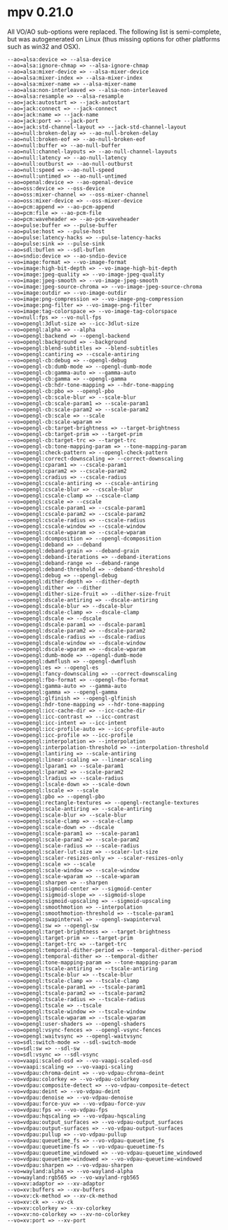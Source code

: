 # mpv 0.21.0

All VO/AO sub-options were replaced. The following list is semi-complete, but was autogenerated on Linux (thus missing options for other platforms such as win32 and OSX).

    --ao=alsa:device => --alsa-device
    --ao=alsa:ignore-chmap => --alsa-ignore-chmap
    --ao=alsa:mixer-device => --alsa-mixer-device
    --ao=alsa:mixer-index => --alsa-mixer-index
    --ao=alsa:mixer-name => --alsa-mixer-name
    --ao=alsa:non-interleaved => --alsa-non-interleaved
    --ao=alsa:resample => --alsa-resample
    --ao=jack:autostart => --jack-autostart
    --ao=jack:connect => --jack-connect
    --ao=jack:name => --jack-name
    --ao=jack:port => --jack-port
    --ao=jack:std-channel-layout => --jack-std-channel-layout
    --ao=null:broken-delay => --ao-null-broken-delay
    --ao=null:broken-eof => --ao-null-broken-eof
    --ao=null:buffer => --ao-null-buffer
    --ao=null:channel-layouts => --ao-null-channel-layouts
    --ao=null:latency => --ao-null-latency
    --ao=null:outburst => --ao-null-outburst
    --ao=null:speed => --ao-null-speed
    --ao=null:untimed => --ao-null-untimed
    --ao=openal:device => --ao-openal-device
    --ao=oss:device => --oss-device
    --ao=oss:mixer-channel => --oss-mixer-channel
    --ao=oss:mixer-device => --oss-mixer-device
    --ao=pcm:append => --ao-pcm-append
    --ao=pcm:file => --ao-pcm-file
    --ao=pcm:waveheader => --ao-pcm-waveheader
    --ao=pulse:buffer => --pulse-buffer
    --ao=pulse:host => --pulse-host
    --ao=pulse:latency-hacks => --pulse-latency-hacks
    --ao=pulse:sink => --pulse-sink
    --ao=sdl:buflen => --sdl-buflen
    --ao=sndio:device => --ao-sndio-device
    --vo=image:format => --vo-image-format
    --vo=image:high-bit-depth => --vo-image-high-bit-depth
    --vo=image:jpeg-quality => --vo-image-jpeg-quality
    --vo=image:jpeg-smooth => --vo-image-jpeg-smooth
    --vo=image:jpeg-source-chroma => --vo-image-jpeg-source-chroma
    --vo=image:outdir => --vo-image-outdir
    --vo=image:png-compression => --vo-image-png-compression
    --vo=image:png-filter => --vo-image-png-filter
    --vo=image:tag-colorspace => --vo-image-tag-colorspace
    --vo=null:fps => --vo-null-fps
    --vo=opengl:3dlut-size => --icc-3dlut-size
    --vo=opengl:alpha => --alpha
    --vo=opengl:backend => --opengl-backend
    --vo=opengl:background => --background
    --vo=opengl:blend-subtitles => --blend-subtitles
    --vo=opengl:cantiring => --cscale-antiring
    --vo=opengl-cb:debug => --opengl-debug
    --vo=opengl-cb:dumb-mode => --opengl-dumb-mode
    --vo=opengl-cb:gamma-auto => --gamma-auto
    --vo=opengl-cb:gamma => --opengl-gamma
    --vo=opengl-cb:hdr-tone-mapping => --hdr-tone-mapping
    --vo=opengl-cb:pbo => --opengl-pbo
    --vo=opengl-cb:scale-blur => --scale-blur
    --vo=opengl-cb:scale-param1 => --scale-param1
    --vo=opengl-cb:scale-param2 => --scale-param2
    --vo=opengl-cb:scale => --scale
    --vo=opengl-cb:scale-wparam => 
    --vo=opengl-cb:target-brightness => --target-brightness
    --vo=opengl-cb:target-prim => --target-prim
    --vo=opengl-cb:target-trc => --target-trc
    --vo=opengl-cb:tone-mapping-param => --tone-mapping-param
    --vo=opengl:check-pattern => --opengl-check-pattern
    --vo=opengl:correct-downscaling => --correct-downscaling
    --vo=opengl:cparam1 => --cscale-param1
    --vo=opengl:cparam2 => --cscale-param2
    --vo=opengl:cradius => --cscale-radius
    --vo=opengl:cscale-antiring => --cscale-antiring
    --vo=opengl:cscale-blur => --cscale-blur
    --vo=opengl:cscale-clamp => --cscale-clamp
    --vo=opengl:cscale => --cscale
    --vo=opengl:cscale-param1 => --cscale-param1
    --vo=opengl:cscale-param2 => --cscale-param2
    --vo=opengl:cscale-radius => --cscale-radius
    --vo=opengl:cscale-window => --cscale-window
    --vo=opengl:cscale-wparam => --cscale-wparam
    --vo=opengl:dcomposition => --opengl-dcomposition
    --vo=opengl:deband => --deband
    --vo=opengl:deband-grain => --deband-grain
    --vo=opengl:deband-iterations => --deband-iterations
    --vo=opengl:deband-range => --deband-range
    --vo=opengl:deband-threshold => --deband-threshold
    --vo=opengl:debug => --opengl-debug
    --vo=opengl:dither-depth => --dither-depth
    --vo=opengl:dither => --dither
    --vo=opengl:dither-size-fruit => --dither-size-fruit
    --vo=opengl:dscale-antiring => --dscale-antiring
    --vo=opengl:dscale-blur => --dscale-blur
    --vo=opengl:dscale-clamp => --dscale-clamp
    --vo=opengl:dscale => --dscale
    --vo=opengl:dscale-param1 => --dscale-param1
    --vo=opengl:dscale-param2 => --dscale-param2
    --vo=opengl:dscale-radius => --dscale-radius
    --vo=opengl:dscale-window => --dscale-window
    --vo=opengl:dscale-wparam => --dscale-wparam
    --vo=opengl:dumb-mode => --opengl-dumb-mode
    --vo=opengl:dwmflush => --opengl-dwmflush
    --vo=opengl:es => --opengl-es
    --vo=opengl:fancy-downscaling => --correct-downscaling
    --vo=opengl:fbo-format => --opengl-fbo-format
    --vo=opengl:gamma-auto => --gamma-auto
    --vo=opengl:gamma => --opengl-gamma
    --vo=opengl:glfinish => --opengl-glfinish
    --vo=opengl:hdr-tone-mapping => --hdr-tone-mapping
    --vo=opengl:icc-cache-dir => --icc-cache-dir
    --vo=opengl:icc-contrast => --icc-contrast
    --vo=opengl:icc-intent => --icc-intent
    --vo=opengl:icc-profile-auto => --icc-profile-auto
    --vo=opengl:icc-profile => --icc-profile
    --vo=opengl:interpolation => --interpolation
    --vo=opengl:interpolation-threshold => --interpolation-threshold
    --vo=opengl:lantiring => --scale-antiring
    --vo=opengl:linear-scaling => --linear-scaling
    --vo=opengl:lparam1 => --scale-param1
    --vo=opengl:lparam2 => --scale-param2
    --vo=opengl:lradius => --scale-radius
    --vo=opengl:lscale-down => --scale-down
    --vo=opengl:lscale => --scale
    --vo=opengl:pbo => --opengl-pbo
    --vo=opengl:rectangle-textures => --opengl-rectangle-textures
    --vo=opengl:scale-antiring => --scale-antiring
    --vo=opengl:scale-blur => --scale-blur
    --vo=opengl:scale-clamp => --scale-clamp
    --vo=opengl:scale-down => --dscale
    --vo=opengl:scale-param1 => --scale-param1
    --vo=opengl:scale-param2 => --scale-param2
    --vo=opengl:scale-radius => --scale-radius
    --vo=opengl:scaler-lut-size => --scaler-lut-size
    --vo=opengl:scaler-resizes-only => --scaler-resizes-only
    --vo=opengl:scale => --scale
    --vo=opengl:scale-window => --scale-window
    --vo=opengl:scale-wparam => --scale-wparam
    --vo=opengl:sharpen => --sharpen
    --vo=opengl:sigmoid-center => --sigmoid-center
    --vo=opengl:sigmoid-slope => --sigmoid-slope
    --vo=opengl:sigmoid-upscaling => --sigmoid-upscaling
    --vo=opengl:smoothmotion => --interpolation
    --vo=opengl:smoothmotion-threshold => --tscale-param1
    --vo=opengl:swapinterval => --opengl-swapinterval
    --vo=opengl:sw => --opengl-sw
    --vo=opengl:target-brightness => --target-brightness
    --vo=opengl:target-prim => --target-prim
    --vo=opengl:target-trc => --target-trc
    --vo=opengl:temporal-dither-period => --temporal-dither-period
    --vo=opengl:temporal-dither => --temporal-dither
    --vo=opengl:tone-mapping-param => --tone-mapping-param
    --vo=opengl:tscale-antiring => --tscale-antiring
    --vo=opengl:tscale-blur => --tscale-blur
    --vo=opengl:tscale-clamp => --tscale-clamp
    --vo=opengl:tscale-param1 => --tscale-param1
    --vo=opengl:tscale-param2 => --tscale-param2
    --vo=opengl:tscale-radius => --tscale-radius
    --vo=opengl:tscale => --tscale
    --vo=opengl:tscale-window => --tscale-window
    --vo=opengl:tscale-wparam => --tscale-wparam
    --vo=opengl:user-shaders => --opengl-shaders
    --vo=opengl:vsync-fences => --opengl-vsync-fences
    --vo=opengl:waitvsync => --opengl-waitvsync
    --vo=sdl:switch-mode => --sdl-switch-mode
    --vo=sdl:sw => --sdl-sw
    --vo=sdl:vsync => --sdl-vsync
    --vo=vaapi:scaled-osd => --vo-vaapi-scaled-osd
    --vo=vaapi:scaling => --vo-vaapi-scaling
    --vo=vdpau:chroma-deint => --vo-vdpau-chroma-deint
    --vo=vdpau:colorkey => --vo-vdpau-colorkey
    --vo=vdpau:composite-detect => --vo-vdpau-composite-detect
    --vo=vdpau:deint => --vo-vdpau-deint
    --vo=vdpau:denoise => --vo-vdpau-denoise
    --vo=vdpau:force-yuv => --vo-vdpau-force-yuv
    --vo=vdpau:fps => --vo-vdpau-fps
    --vo=vdpau:hqscaling => --vo-vdpau-hqscaling
    --vo=vdpau:output_surfaces => --vo-vdpau-output_surfaces
    --vo=vdpau:output-surfaces => --vo-vdpau-output-surfaces
    --vo=vdpau:pullup => --vo-vdpau-pullup
    --vo=vdpau:queuetime_fs => --vo-vdpau-queuetime_fs
    --vo=vdpau:queuetime-fs => --vo-vdpau-queuetime-fs
    --vo=vdpau:queuetime_windowed => --vo-vdpau-queuetime_windowed
    --vo=vdpau:queuetime-windowed => --vo-vdpau-queuetime-windowed
    --vo=vdpau:sharpen => --vo-vdpau-sharpen
    --vo=wayland:alpha => --vo-wayland-alpha
    --vo=wayland:rgb565 => --vo-wayland-rgb565
    --vo=xv:adaptor => --xv-adaptor
    --vo=xv:buffers => --xv-buffers
    --vo=xv:ck-method => --xv-ck-method
    --vo=xv:ck => --xv-ck
    --vo=xv:colorkey => --xv-colorkey
    --vo=xv:no-colorkey => --xv-no-colorkey
    --vo=xv:port => --xv-port


